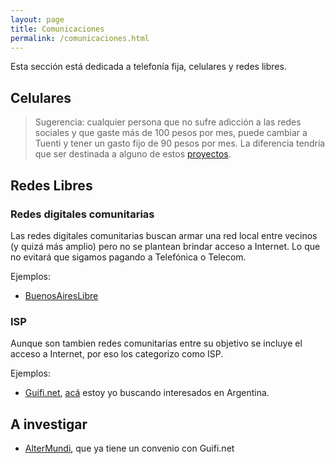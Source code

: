 ```yaml
---
layout: page
title: Comunicaciones
permalink: /comunicaciones.html
---
```


Esta sección está dedicada a telefonía fija, celulares y redes libres.

## Celulares

> Sugerencia: cualquier persona que no sufre adicción a las redes sociales y que gaste más de 100 pesos por mes, puede
> cambiar a Tuenti y tener un gasto fijo de 90 pesos por mes. La diferencia tendría que ser destinada a alguno de 
> estos <a href="financiacion-proyectos-colectivos.html">proyectos</a>.

## Redes Libres

### Redes digitales comunitarias

Las redes digitales comunitarias buscan armar una red local entre vecinos (y quizá más amplio) pero no se plantean brindar acceso a Internet. Lo que no evitará que sigamos pagando a Telefónica o Telecom.

Ejemplos:

- [BuenosAiresLibre](http://www.buenosaireslibre.net/)

### ISP

Aunque son tambien redes comunitarias entre su objetivo se incluye el acceso a Internet, por eso los categorizo como ISP. 

Ejemplos:

- [Guifi.net](http://www.guifi.net), [acá](https://guifi.net/en/node/90691) estoy yo buscando interesados en Argentina.

## A investigar

- [AlterMundi](http://www.altermundi.net), que ya tiene un convenio con Guifi.net